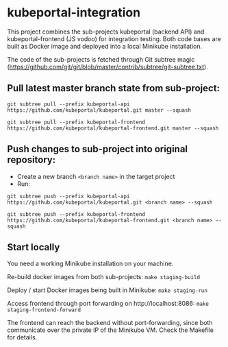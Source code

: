 # kubeportal-integration

This project combines the sub-projects kubeportal (backend API) and kubeportal-frontend (JS vodoo) for integration testing. Both code bases are built as Docker image and deployed into a local Minikube installation.

The code of the sub-projects is fetched through Git subtree magic (https://github.com/git/git/blob/master/contrib/subtree/git-subtree.txt).

## Pull latest master branch state from sub-project:

```
git subtree pull --prefix kubeportal-api https://github.com/kubeportal/kubeportal.git master --squash

git subtree pull --prefix kubeportal-frontend https://github.com/kubeportal/kubeportal-frontend.git master --squash
```

## Push changes to sub-project into original repository:

- Create a new branch `<branch name>` in the target project
- Run:

```
git subtree push --prefix kubeportal-api https://github.com/kubeportal/kubeportal.git <branch name> --squash

git subtree push --prefix kubeportal-frontend https://github.com/kubeportal/kubeportal-frontend.git <branch name> --squash
```

## Start locally

You need a working Minikube installation on your machine. 

Re-build docker images from both sub-projects: ``make staging-build``

Deploy / start Docker images being built in Minikube: ``make staging-run``

Access frontend through port forwarding on http://localhost:8086: ``make staging-frontend-forward``

The frontend can reach the backend without port-forwarding, since both communicate over the private IP of the Minikube VM. Check the Makefile for details.

